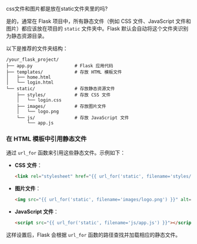 css文件和图片都是放在static文件夹里的吗?  

是的，通常在 Flask 项目中，所有静态文件（例如 CSS 文件、JavaScript 文件和图片）都应该放在项目的 `static` 文件夹中。Flask 默认会自动将这个文件夹识别为静态资源目录。

以下是推荐的文件夹结构：

```
/your_flask_project/
├── app.py                # Flask 应用代码
├── templates/            # 存放 HTML 模板文件
│   ├── home.html
│   └── login.html
└── static/               # 存放静态资源文件
    ├── styles/           # 存放 CSS 文件
    │   └── login.css
    ├── images/           # 存放图片文件
    │   └── logo.png
    └── js/               # 存放 JavaScript 文件
        └── app.js
```

### 在 HTML 模板中引用静态文件

通过 `url_for` 函数来引用这些静态文件。示例如下：

- **CSS 文件**：
  ```html
  <link rel="stylesheet" href="{{ url_for('static', filename='styles/login.css') }}">
  ```

- **图片文件**：
  ```html
  <img src="{{ url_for('static', filename='images/logo.png') }}" alt="Logo">
  ```

- **JavaScript 文件**：
  ```html
  <script src="{{ url_for('static', filename='js/app.js') }}"></script>
  ```

这样设置后，Flask 会根据 `url_for` 函数的路径查找并加载相应的静态文件。
